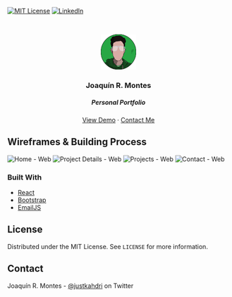 [![MIT License][license-shield]][license-url]
[![LinkedIn][linkedin-shield]][linkedin-url]



<!-- PROJECT LOGO -->
<br />
<p align="center">
  <a href="https://justkahdri.netlify.app/#/">
    <img src="src/assets/images/logo.png" alt="Logo" width="80" height="80">
  </a>

  <h3 align="center">Joaquín R. Montes</h3>
  <h5 align="center">Personal Portfolio</h5>

  <p align="center">
    <a href="https://justkahdri.netlify.app/#/">View Demo</a>
    ·
    <a href="https://justkahdri.netlify.app/#/contact">Contact Me</a>
  </p>
</p>



<!-- ABOUT THE PROJECT -->
## Wireframes & Building Process

![Home - Web](https://user-images.githubusercontent.com/48418633/112411678-106a9600-8cfc-11eb-8898-ad64e3bdd8ed.png)
![Project Details - Web](https://user-images.githubusercontent.com/48418633/112411669-0ea0d280-8cfc-11eb-8ce0-56857fff8ef8.png)
![Projects - Web](https://user-images.githubusercontent.com/48418633/112411671-0f396900-8cfc-11eb-8852-db3536e756c9.png)
![Contact - Web](https://user-images.githubusercontent.com/48418633/112411677-106a9600-8cfc-11eb-9bd6-c9966be2e28e.png)

### Built With

* [React](https://es.reactjs.org/)
* [Bootstrap](https://getbootstrap.com)
* [EmailJS](https://www.emailjs.com/)


<!-- LICENSE -->
## License

Distributed under the MIT License. See `LICENSE` for more information.



<!-- CONTACT -->
## Contact

Joaquín R. Montes - [@justkahdri](https://twitter.com/justkahdri) on Twitter


<!-- MARKDOWN LINKS & IMAGES -->
<!-- https://www.markdownguide.org/basic-syntax/#reference-style-links -->
[license-shield]: https://img.shields.io/github/license/othneildrew/Best-README-Template.svg?style=for-the-badge
[license-url]: https://github.com/justkahdri/portfolio/master/LICENSE.txt
[linkedin-shield]: https://img.shields.io/badge/-LinkedIn-black.svg?style=for-the-badge&logo=linkedin&colorB=555
[linkedin-url]: https://linkedin.com/in/joaquin-montes
